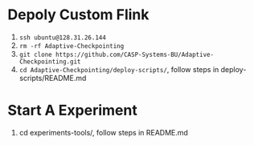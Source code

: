 # Depoly Custom Flink 
1. `ssh ubuntu@128.31.26.144`
2. `rm -rf Adaptive-Checkpointing`
3. `git clone https://github.com/CASP-Systems-BU/Adaptive-Checkpointing.git` 
4. `cd Adaptive-Checkpointing/deploy-scripts/`, follow steps in deploy-scripts/README.md

# Start A Experiment
1. cd experiments-tools/, follow steps in README.md

